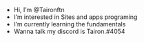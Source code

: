 - Hi, I’m @Taironftn
- I’m interested in Sites and apps programing
- I’m currently learning the fundamentals
- Wanna talk my discord is Tairon.#4054
